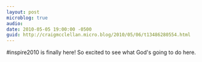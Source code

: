 ```yaml
---
layout: post
microblog: true
audio: 
date: 2010-05-05 19:00:00 -0500
guid: http://craigmcclellan.micro.blog/2010/05/06/t13486280554.html
---
```

#inspire2010 is finally here! So excited to see what God's going to do here.
